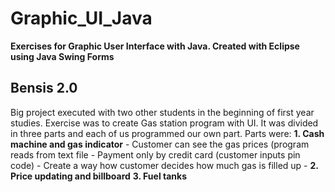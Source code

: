 # Graphic_UI_Java
**Exercises for Graphic User Interface with Java. Created with Eclipse using Java Swing Forms**

## Bensis 2.0

Big project executed with two other students in the beginning of first year studies. Exercise was to create Gas station program with UI. It was divided in three parts and each of us programmed our own part. Parts were: 
**1. Cash machine and gas indicator** 
     - Customer can see the gas prices (program reads from text file
     - Payment only by credit card (customer inputs pin code)
     - Create a way how customer decides how much gas is filled up
     - 
**2. Price updating and billboard**
**3. Fuel tanks**  
